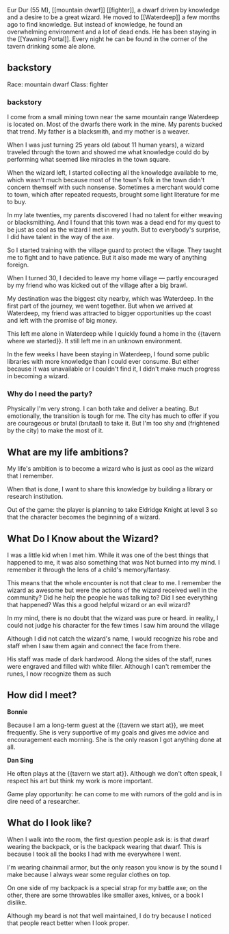 Eur Dur (55 M), [[mountain dwarf]] [[fighter]], a dwarf driven by knowledge and a desire to be a great wizard. He moved to [[Waterdeep]] a few months ago to find knowledge. But instead of knowledge, he found an overwhelming environment and a lot of dead ends. He has been staying in the [[Yawning Portal]]. Every night he can be found in the corner of the tavern drinking some ale alone.

## backstory

Race: mountain dwarf
Class: fighter

### backstory

I come from a small mining town near the same mountain range Waterdeep is located on. Most of the dwarfs there work in the mine. My parents bucked that trend. My father is a blacksmith, and my mother is a weaver.

When I was just turning 25 years old (about 11 human years), a wizard traveled through the town and showed me what knowledge could do by performing what seemed like miracles in the town square.

When the wizard left, I started collecting all the knowledge available to me, which wasn't much because most of the town's folk in the town didn't concern themself with such nonsense. Sometimes a merchant would come to town, which after repeated requests, brought some light literature for me to buy.

In my late twenties, my parents discovered I had no talent for either weaving or blacksmithing. And I found that this town was a dead end for my quest to be just as cool as the wizard I met in my youth. But to everybody's surprise, I did have talent in the way of the axe.

So I started training with the village guard to protect the village. They taught me to fight and to have patience. But it also made me wary of anything foreign.

When I turned 30, I decided to leave my home village — partly encouraged by my friend who was kicked out of the village after a big brawl.

My destination was the biggest city nearby, which was Waterdeep. In the first part of the journey, we went together. But when we arrived at Waterdeep, my friend was attracted to bigger opportunities up the coast and left with the promise of big money.

This left me alone in Waterdeep while I quickly found a home in the {{tavern where we started}}. It still left me in an unknown environment.

In the few weeks I have been staying in Waterdeep, I found some public libraries with more knowledge than I could ever consume. But either because it was unavailable or I couldn't find it, I didn't make much progress in becoming a wizard.

### Why do I need the party?

Physically I'm very strong. I can both take and deliver a beating. But emotionally, the transition is tough for me. The city has much to offer if you are courageous or brutal (brutaal) to take it. But I'm too shy and (frightened by the city) to make the most of it.

## What are my life ambitions?

My life's ambition is to become a wizard who is just as cool as the wizard that I remember.

When that is done, I want to share this knowledge by building a library or research institution.

Out of the game: the player is planning to take Eldridge Knight at level 3 so that the character becomes the beginning of a wizard.

## What Do I Know about the Wizard?

I was a little kid when I met him. While it was one of the best things that happened to me, it was also something that was Not burned into my mind. I remember it through the lens of a child's memory/fantasy.

This means that the whole encounter is not that clear to me. I remember the wizard as awesome but were the actions of the wizard received well in the community? Did he help the people he was talking to? Did I see everything that happened? Was this a good helpful wizard or an evil wizard?

In my mind, there is no doubt that the wizard was pure or heard. in reality, I could not judge his character for the few times I saw him around the village

Although I did not catch the wizard's name, I would recognize his robe and staff when I saw them again and connect the face from there.

His staff was made of dark hardwood. Along the sides of the staff, runes were engraved and filled with white filler. Although I can't remember the runes, I now recognize them as such

## How did I meet?

**Bonnie**

Because I am a long-term guest at the {{tavern we start at}}, we meet frequently. She is very supportive of my goals and gives me advice and encouragement each morning. She is the only reason I got anything done at all.

**Dan Sing**

He often plays at the {{tavern we start at}}. Although we don't often speak, I respect his art but think my work is more important.

Game play opportunity: he can come to me with rumors of the gold and is in dire need of a researcher.

## What do I look like?

When I walk into the room, the first question people ask is: is that dwarf wearing the backpack, or is the backpack wearing that dwarf. This is because I took all the books I had with me everywhere I went.

I'm wearing chainmail armor, but the only reason you know is by the sound I make because I always wear some regular clothes on top.

On one side of my backpack is a special strap for my battle axe; on the other, there are some throwables like smaller axes, knives, or a book I dislike.

Although my beard is not that well maintained, I do try because I noticed that people react better when I look proper.
